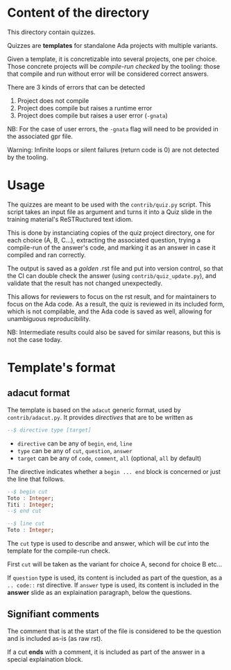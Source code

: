 # Content of the directory

This directory contain quizzes.

Quizzes are **templates** for standalone Ada projects with multiple variants.

Given a template, it is concretizable into several projects, one per
choice. Those concrete projects will be *compile-run checked* by the tooling:
those that compile and run without error will be considered correct answers.

There are 3 kinds of errors that can be detected

1. Project does not compile
2. Project does compile but raises a runtime error
3. Project does compile but raises a user error (`-gnata`)

NB: For the case of user errors, the `-gnata` flag will need to be provided in the
associated gpr file.

Warning: Infinite loops or silent failures (return code is 0) are not detected by
the tooling.

# Usage

The quizzes are meant to be used with the `contrib/quiz.py` script. This script
takes an input file as argument and turns it into a Quiz slide in the training
material's ReSTRuctured text idiom.

This is done by instanciating copies of the quiz project directory, one for each
choice (A, B, C...), extracting the associated question, trying a compile-run of
the answer's code, and marking it as an answer in case it compiled and ran
correctly.

The output is saved as a *golden* .rst file and put into version control, so
that the CI can double check the answer (using `contrib/quiz_update.py`), and
validate that the result has not changed unexpectedly.

This allows for reviewers to focus on the rst result, and for maintainers to
focus on the Ada code. As a result, the quiz is reviewed in its included form,
which is not compilable, and the Ada code is saved as well, allowing for
unambiguous reproducibility.

NB: Intermediate results could also be saved for similar reasons, but this is not
the case today.

# Template's format

## adacut format

The template is based on the `adacut` generic format, used by `contrib/adacut.py`.
It provides *directives* that are to be written as

```ada
--$ directive type [target]
```

* `directive` can be any of `begin`, `end`, `line`
* `type` can be any of `cut`, `question`, `answer`
* `target` can be any of `code`, `comment`, `all` (optional, `all` by default)

The directive indicates whether a `begin ... end` block is concerned or just the
line that follows.

```ada
--$ begin cut
Toto : Integer;
Titi : Integer;
--$ end cut

--$ line cut
Toto : Integer;
```

The `cut` type is used to describe and answer, which will be *cut* into the
template for the compile-run check.

First `cut` will be taken as the variant for choice A, second for choice B etc...

If `question` type is used, its content is included as part of the question, as
a `.. code::` rst directive.
If `answer` type is used, its content is included in the **answer** slide as an
explaination paragraph, below the questions.

## Signifiant comments

The comment that is at the start of the file is considered to be the question and
is included as-is (as raw rst).

If a cut **ends** with a comment, it is included as part of the answer in a special
explaination block.
